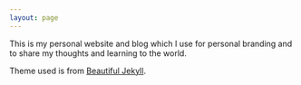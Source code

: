 ```yaml
---
layout: page
---
```


This is my personal website and blog which I use for personal branding and to share my thoughts and learning to the world.

Theme used is from [Beautiful Jekyll](https://github.com/daattali/beautiful-jekyll).
